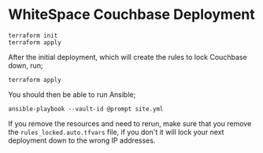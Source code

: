 # WhiteSpace Couchbase Deployment


```
terraform init
terraform apply
```

After the initial deployment, which will create the rules to lock Couchbase down, run;

```
terraform apply
```

You should then be able to run Ansible;

```
ansible-playbook --vault-id @prompt site.yml
```

If you remove the resources and need to rerun, make sure that you remove the `rules_locked.auto.tfvars` file, if you don't it will lock your next deployment down to the wrong IP addresses.